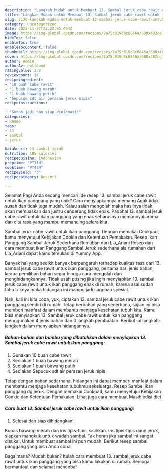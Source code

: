 ```yaml
---
description: "Langkah Mudah untuk Membuat 13. Sambal jeruk cabe rawit untuk ikan panggang yang Enak, Mantap"
title: "Langkah Mudah untuk Membuat 13. Sambal jeruk cabe rawit untuk ikan panggang yang Enak, Mantap"
slug: 2130-langkah-mudah-untuk-membuat-13-sambal-jeruk-cabe-rawit-untuk-ikan-panggang-yang-enak-mantap
category: Uncategorized
date: 2022-11-27T22:22:05.404Z
image: https://img-global.cpcdn.com/recipes/2a75c819d8c0846a/680x482cq70/13-sambal-jeruk-cabe-rawit-untuk-ikan-panggang-foto-resep-utama.jpg
hideToc: false
enableToc: true
enableTocContent: false
thumbnail: https://img-global.cpcdn.com/recipes/2a75c819d8c0846a/680x482cq70/13-sambal-jeruk-cabe-rawit-untuk-ikan-panggang-foto-resep-utama.jpg
cover: https://img-global.cpcdn.com/recipes/2a75c819d8c0846a/680x482cq70/13-sambal-jeruk-cabe-rawit-untuk-ikan-panggang-foto-resep-utama.jpg
author: Admin
authorAv: notfound
ratingvalue: 3.8
reviewcount: 18
recipeingredient:
- "10 buah cabe rawit"
- "1 buah bawang merah"
- "1 buah bawang putih"
- "Sepucuk sdt air perasan jeruk nipis"
recipeinstructions:

- "Sudah jadi dan siap dinikmati!"
categories:
- Resep
tags:
- 13
- sambal
- jeruk

katakunci: 13 sambal jeruk 
nutrition: 105 calories
recipecuisine: Indonesian
preptime: "PT11M"
cooktime: "PT47M"
recipeyield: "3"
recipecategory: Dessert

---
```



Selamat Pagi Anda sedang mencari ide resep 13. sambal jeruk cabe rawit untuk ikan panggang yang unik? Cara menyiapkannya memang Agak tidak susah dan tidak juga mudah. Kalau salah mengolah maka hasilnya tidak akan memuaskan dan justru cenderung tidak enak. Padahal 13. sambal jeruk cabe rawit untuk ikan panggang yang enak seharusnya mempunyai aroma dan cita rasa yang mampu memancing selera kita.


Sambal jeruk cabe rawit untuk ikan panggang. Dengan memakai Cookpad, kamu menyetujui Kebijakan Cookie dan Ketentuan Pemakaian. Resep Ikan Panggang Sambal Jeruk Sederhana Rumahan dari Lia_Ariani Resep dan cara membuat Ikan Panggang Sambal Jeruk sederhana ala rumahan dari Lia_Ariani dapat kamu temukan di Yummy App.

Banyak hal yang sedikit banyak berpengaruh terhadap kualitas rasa dari 13. sambal jeruk cabe rawit untuk ikan panggang, pertama dari jenis bahan, kedua pemilihan bahan segar hingga cara mengolah dan menghidangkannya. Tidak usah pusing jika ingin menyiapkan 13. sambal jeruk cabe rawit untuk ikan panggang enak di rumah, karena asal sudah tahu triknya maka hidangan ini mampu jadi suguhan spesial.


Nah, kali ini kita coba, yuk, ciptakan 13. sambal jeruk cabe rawit untuk ikan panggang sendiri di rumah. Tetap berbahan yang sederhana, sajian ini bisa memberi manfaat dalam membantu menjaga kesehatan tubuh kita. Kamu bisa menyiapkan 13. Sambal jeruk cabe rawit untuk ikan panggang menggunakan 4 jenis bahan dan 0 langkah pembuatan. Berikut ini langkah-langkah dalam menyiapkan hidangannya.

<!--inarticleads1-->

##### Bahan-bahan dan bumbu yang dibutuhkan dalam menyiapkan 13. Sambal jeruk cabe rawit untuk ikan panggang:

1. Gunakan 10 buah cabe rawit
1. Sediakan 1 buah bawang merah
1. Sediakan 1 buah bawang putih
1. Sediakan Sepucuk sdt air perasan jeruk nipis


Tetap dengan bahan sederhana, hidangan ini dapat memberi manfaat dalam membantu menjaga kesehatan tubuhmu sekeluarga. Resep Sambel ikan panggang dg jeruk. Dengan memakai Cookpad, kamu menyetujui Kebijakan Cookie dan Ketentuan Pemakaian. Lihat juga cara membuat Masih edisi diet. 

<!--inarticleads2-->

##### Cara buat 13. Sambal jeruk cabe rawit untuk ikan panggang:


1. Selesai dan siap dihidangkan!

Kupas bawang merah dan iris tipis-tipis, sisihkan. Iris tipis-tipis daun jeruk, siapkan mangkuk untuk wadah sambal. Tak heran jika sambal ini sangat disukai. Untuk membuat sambal ini pun mudah. Berikut resep sambal panggang yang bisa Anda coba. 

Bagaimana? Mudah bukan? Itulah cara membuat 13. sambal jeruk cabe rawit untuk ikan panggang yang bisa kamu lakukan di rumah. Semoga bermanfaat dan selamat mencoba!
